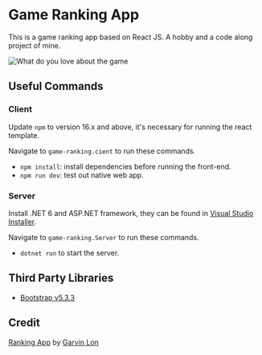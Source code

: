 # Game Ranking App

This is a game ranking app based on React JS. A hobby and a code along project of mine.

![What do you love about the game](/readme-img/game-ranking.gif)

## Useful Commands

### Client

Update `npm` to version 16.x and above, it's necessary for running the react template.

Navigate to `game-ranking.cient` to run these commands.

- `npm install`: install dependencies before running the front-end.
- `npm run dev`: test out native web app.

### Server

Install .NET 6 and ASP.NET framework, they can be found in [Visual Studio Installer](https://visualstudio.microsoft.com/downloads/).

Navigate to `game-ranking.Server` to run these commands.

- `dotnet run` to start the server.

## Third Party Libraries

- [Bootstrap v5.3.3](https://getbootstrap.com/)

## Credit

[Ranking App](https://github.com/GavinLonDigital/RankingApp) by [Garvin Lon](https://github.com/GavinLonDigital)
